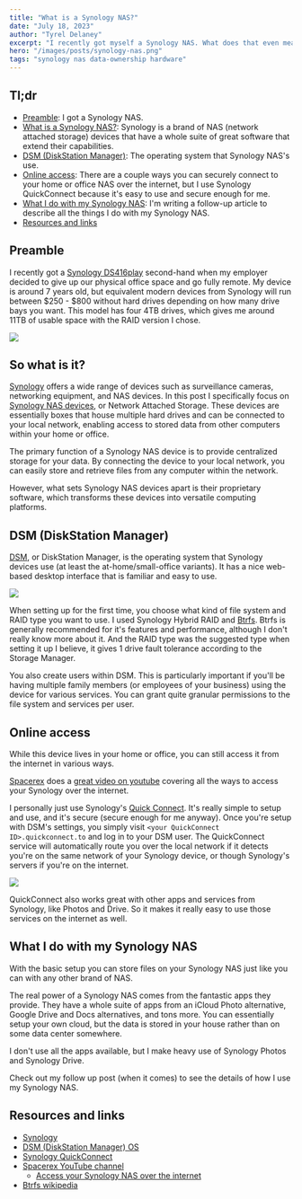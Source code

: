 ```yaml
---
title: "What is a Synology NAS?"
date: "July 18, 2023"
author: "Tyrel Delaney"
excerpt: "I recently got myself a Synology NAS. What does that even mean? In this part one of two, I talk a bit about what a Synology NAS is. In part two, I'll talk about the cool things I do with mine."
hero: "/images/posts/synology-nas.png"
tags: "synology nas data-ownership hardware"
---
```


## Tl;dr

* [Preamble](#preamble): I got a Synology NAS.
* [What is a Synology NAS?](#so-what-is-it): Synology is a brand of NAS (network attached storage) devices that have a whole suite of great software that extend their capabilities.
* [DSM (DiskStation Manager)](#dsm-diskstation-manager): The operating system that Synology NAS's use.
* [Online access](#online-access): There are a couple ways you can securely connect to your home or office NAS over the internet, but I use Synology QuickConnect because it's easy to use and secure enough for me.
* [What I do with my Synology NAS](#what-i-do-with-my-synology-nas): I'm writing a follow-up article to describe all the things I do with my Synology NAS.
* [Resources and links](#resources-and-links)

## Preamble

I recently got a [Synology DS416play](https://www.google.com/search?sxsrf=AB5stBhZ_2DvwOiqGrHwxnOJYVgTYOSiHQ:1689739870654&q=synology+ds416play&tbm=isch&sa=X&ved=2ahUKEwjM6YLG85mAAxWMDEQIHS_wDRgQ0pQJegQICxAB&biw=855&bih=986&dpr=1.75) second-hand when my employer decided to give up our physical office space and go fully remote. My device is around 7 years old, but equivalent modern devices from Synology will run between $250 - $800 without hard drives depending on how many drive bays you want. This model has four 4TB drives, which gives me around 11TB of usable space with the RAID version I chose.

![](./synology-nas.png)

## So what is it?

[Synology](https://www.synology.com/en-us) offers a wide range of devices such as surveillance cameras, networking equipment, and NAS devices. In this post I specifically focus on [Synology NAS devices](https://www.synology.com/products?product_line=ds_j%2Cds_plus%2Cds_value%2Cds_xs), or Network Attached Storage. These devices are essentially boxes that house multiple hard drives and can be connected to your local network, enabling access to stored data from other computers within your home or office.

The primary function of a Synology NAS device is to provide centralized storage for your data. By connecting the device to your local network, you can easily store and retrieve files from any computer within the network.

However, what sets Synology NAS devices apart is their proprietary software, which transforms these devices into versatile computing platforms.

## DSM (DiskStation Manager)

[DSM](https://www.synology.com/en-ca/dsm), or DiskStation Manager, is the operating system that Synology devices use (at least the at-home/small-office variants). It has a nice web-based desktop interface that is familiar and easy to use.

![](./synology-dsm-desktop.png)

When setting up for the first time, you choose what kind of file system and RAID type you want to use. I used Synology Hybrid RAID and [Btrfs](https://en.wikipedia.org/wiki/Btrfs). Btrfs is generally recommended for it's features and performance, although I don't really know more about it. And the RAID type was the suggested type when setting it up I believe, it gives 1 drive fault tolerance according to the Storage Manager.

You also create users within DSM. This is particularly important if you'll be having multiple family members (or employees of your business) using the device for various services. You can grant quite granular permissions to the file system and services per user.

## Online access

While this device lives in your home or office, you can still access it from the internet in various ways.

[Spacerex](https://www.youtube.com/@SpaceRexWill/featured) does a [great video on youtube](https://youtu.be/o2ck1g3_k3o) covering all the ways to access your Synology over the internet.

I personally just use Synology's [Quick Connect](https://kb.synology.com/en-us/DSM/help/DSM/AdminCenter/connection_quickconnect?version=7). It's really simple to setup and use, and it's secure (secure enough for me anyway). Once you're setup with DSM's settings, you simply visit `<your QuickConnect ID>.quickconnect.to` and log in to your DSM user. The QuickConnect service will automatically route you over the local network if it detects you're on the same network of your Synology device, or though Synology's servers if you're on the internet.

![](./synology-quickconnect.png)

QuickConnect also works great with other apps and services from Synology, like Photos and Drive. So it makes it really easy to use those services on the internet as well.

## What I do with my Synology NAS

With the basic setup you can store files on your Synology NAS just like you can with any other brand of NAS.

The real power of a Synology NAS comes from the fantastic apps they provide. They have a whole suite of apps from an iCloud Photo alternative, Google Drive and Docs alternatives, and tons more. You can essentially setup your own cloud, but the data is stored in your house rather than on some data center somewhere.

I don't use all the apps available, but I make heavy use of Synology Photos and Synology Drive.

Check out my follow up post (when it comes) to see the details of how I use my Synology NAS.

## Resources and links

* [Synology](https://synology.com)
* [DSM (DiskStation Manager) OS]()
* [Synology QuickConnect](https://kb.synology.com/en-us/DSM/help/DSM/AdminCenter/connection_quickconnect?version=7)
* [Spacerex YouTube channel](https://www.youtube.com/@SpaceRexWill/featured)
	* [Access your Synology NAS over the internet](https://youtu.be/o2ck1g3_k3o)
* [Btrfs wikipedia](https://en.wikipedia.org/wiki/Btrfs)